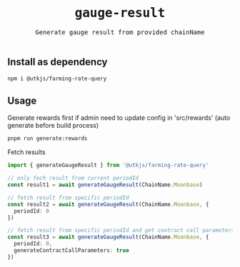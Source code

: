 <h1 align='center'>
<samp>gauge-result</samp>
</h1>

<p align='center'>
  <samp>Generate gauge result from provided chainName</samp>
  <br>
  <br>
</p>

## Install as dependency

```bash
npm i @utkjs/farming-rate-query
```

## Usage

Generate rewards first if admin need to update config in 'src/rewards' (auto generate before build process)
```bash
pnpm run generate:rewards
```

Fetch results
```ts
import { generateGaugeResult } from '@utkjs/farming-rate-query'

// only fech result from current periodId
const result1 = await generateGaugeResult(ChainName.Moonbase)

// fetch result from specific periodId
const result2 = await generateGaugeResult(ChainName.Moonbase, {
  periodId: 0
})

// fetch result from specific periodId and get contract call parameters
const result3 = await generateGaugeResult(ChainName.Moonbase, {
  periodId: 0,
  generateContractCallParameters: true
})
```
